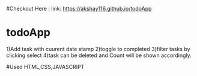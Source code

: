 #Checkout Here : link: https://akshay116.github.io/todoApp
# todoApp
 1)Add task with cuurent date stamp
 2)toggle to completed
 3)filter tasks by clicking select 
 4)task can be deleted and Count will be shown accordingly.
        
 #Used
  HTML,CSS,JAVASCRIPT


